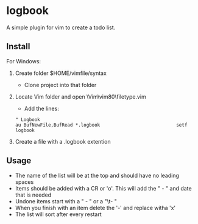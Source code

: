 # logbook
A simple plugin for vim to create a todo list.

## Install
For Windows:
1. Create folder $HOME/vimfile/syntax
   - Clone project into that folder
1. Locate Vim folder and open \Vim\vim80\filetype.vim

   - Add the lines:
   ```
   " Logbook
   au BufNewFile,BufRead *.logbook                            setf logbook
   ```
1. Create a file with a .logbook extention

## Usage
- The name of the list will be at the top and should have no leading spaces
- Items should be added with a CR or 'o'.  This will add the " - " and date that is needed
- Undone items start with a " - " or a "\t- "
- When you finish with an item delete the '-' and replace witha 'x'
- The list will sort after every restart
